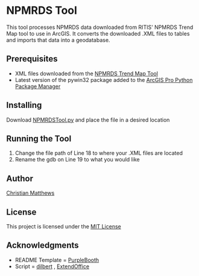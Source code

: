 # NPMRDS Tool

This tool processes NPMRDS data downloaded from RITIS' NPMRDS Trend Map tool to use in ArcGIS. It converts the downloaded .XML files to tables and imports that data into a geodatabase.

## Prerequisites

* XML files downloaded from the [NPMRDS Trend Map Tool](https://npmrds.ritis.org/analytics/)
* Latest version of the pywin32 package added to the [ArcGIS Pro Python Package Manager](https://pro.arcgis.com/en/pro-app/arcpy/get-started/what-is-conda.htm)

## Installing

Download [NPMRDSTool.py](NPMRDSTool.py) and place the file in a desired location

## Running the Tool

1. Change the file path of Line 18 to where your .XML files are located
2. Rename the gdb on Line 19 to what you would like

## Author

[Christian Matthews](https://github.com/csmatthews)

## License

This project is licensed under the [MIT License](LICENSE.md)

## Acknowledgments

* README Template = [PurpleBooth](https://github.com/PurpleBooth)
* Script = [dilbert](https://stackoverflow.com/users/2507539/dilbert) , [ExtendOffice](https://www.extendoffice.com/)
